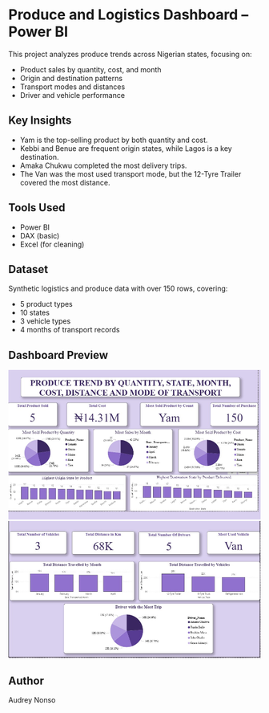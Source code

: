 # Produce and Logistics Dashboard – Power BI

This project analyzes produce trends across Nigerian states, focusing on:
- Product sales by quantity, cost, and month
- Origin and destination patterns
- Transport modes and distances
- Driver and vehicle performance

## Key Insights
- Yam is the top-selling product by both quantity and cost.
- Kebbi and Benue are frequent origin states, while Lagos is a key destination.
- Amaka Chukwu completed the most delivery trips.
- The Van was the most used transport mode, but the 12-Tyre Trailer covered the most distance.

## Tools Used
- Power BI
- DAX (basic)
- Excel (for cleaning)

## Dataset
Synthetic logistics and produce data with over 150 rows, covering:
- 5 product types
- 10 states
- 3 vehicle types
- 4 months of transport records

## Dashboard Preview
![Dashboard Overview](https://github.com/AudreyNonso/Power-BI-Dashboard/blob/main/Dashboard%20Overview%201.jpg)
![Dashboard Overview](https://github.com/AudreyNonso/Power-BI-Dashboard/blob/main/Dashboard%20Overview%202.jpg)

## Author
Audrey Nonso

